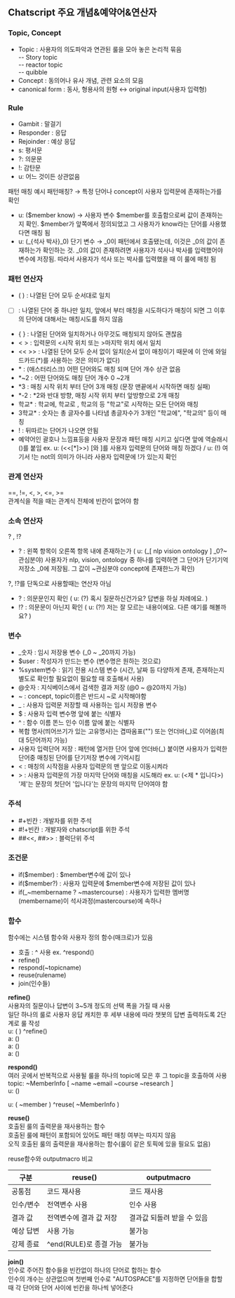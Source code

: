 
## Chatscript 주요 개념&예약어&연산자  

### Topic, Concept  
 - Topic : 사용자의 의도파악과 연관된 룰을 모아 놓은 논리적 묶음  
 -- Story topic  
 -- reactor topic  
 -- quibble  
 - Concept : 동의어나 유사 개념, 관련 요소의 모음  
 - canonical form : 동사, 형용사의 원형 ↔ original input(사용자 입력형)  

### Rule
 - Gambit : 말걸기
 - Responder : 응답  
 - Rejoinder : 예상 응답  
 - s: 평서문  
 - ?: 의문문  
 - !: 감탄문  
 - u: 어느 것이든 상관없음  

패턴 매칭 예시
패턴매칭? → 특정 단어나 concept이 사용자 입력문에 존재하는가를 확인   
- u: ($member know) → 사용자 변수 $member를 호출함으로써 값이 존재하는 지 확인. $member가 앞쪽에서 정의되었고 그 사용자가 know라는 단어를 사용했다면 매칭 됨  
- u: (_{석사 박사}_0) 단기 변수 → _0이 패턴에서 호출됐는데, 이것은 _0의 값이 존재하는가 확인하는 것. _0의 값이 존재하려면 사용자가 석사나 박사를 입력했어야 변수에 저장됨. 따라서 사용자가 석사 또는 박사를 입력했을 때 이 룰에 매칭 됨  

### 패턴 연산자  
 - ( ) : 나열된 단어 모두 순서대로 일치  
 -  [  ] : 나열된 단어 중 하나만 일치, 앞에서 부터 매칭을 시도하다가 매칭이 되면 그 이후의 단어에 대해서는 매칭시도를 하지 않음  
 - { } : 나열된 단어와 일치하거나 아무것도 매칭되지 않아도 괜찮음    
 - < > : 입력문의 <시작 위치 또는 >마지막 위치 에서 일치  
 - << >> : 나열된 단어 모두 순서 없이 일치(순서 없이 매칭이기 때문에 이 안에 와일드카드(*)를 사용하는 것은 의미가 없다)    
 - \* : (애스터리스크) 어떤 단어와도 매칭 되며 단어 개수 상관 없음  
 - \*\~2 : 어떤 단어와도 매칭 단어 개수 0 ~2개  
 - \*3 : 매칭 시작 위치 부터 단어 3개 매칭  (문장 맨끝에서 시작하면 매칭 실패)  
 - \*\-2 : \*2와 반대 방향, 매칭 시작 위치 부터 앞방향으로 2개 매칭  
 - 학교* : 학교에, 학교로 , 학교의 등 "학교"로 시작하는 모든 단어와 매칭  
 - 3학교* : 숫자는 총 글자수를 나타냄 총글자수가 3개인 "학교에", "학교의" 등이 매칭  
 - ! : 뒤따르는 단어가 나오면 안됨  
 - 예약어인 괄호나 느낌표등을 사용자 문장과 패턴 매칭 시키고 싶다면 앞에 역슬래시(\)를 붙임 ex. u: (<<\[*\]>>) [와 ]를 사용자 입력문의 단어와 매칭 하겠다 / u: (\!) 여기서 !는 not의 의미가 아니라 사용자 입력문에 !가 있는지 확인  

### 관계 연산자   
==, !=, <,  >, <=, >=  
관계식을 적을 때는 관계식 전체에 빈칸이 없어야 함  

### 소속 연산자  
? , !?  
- ? : 왼쪽 항목이 오른쪽 항목 내에 존재하는가 ( u: (_[ nlp vision ontology ] _0?~관심분야) 사용자가 nlp, vision, ontology 중 하나를 입력하면 그 단어가 단기기억 저장소 _0에 저장됨. 그 값이 ~관심분야 concept에 존재한느가 확인)  

?, !?를 단독으로 사용할때는 연산자 아님    
- ?  : 의문문인지 확인 ( u: (?) 혹시 질문하신건가요? 답변을 하실 차례에요. )    
- !? : 의문문이 아닌지 확인 ( u: (?!) 저는 잘 모르는 내용이에요. 다른 얘기를 해볼까요? )  

### 변수  
- _숫자 : 임시 저장용 변수 (_0 ~ _20까지 가능)  
- $user : 작성자가 만드는 변수 (변수명은 원하는 것으로)  
- %system변수 : 읽기 전용 시스템 변수 (시간, 날짜 등 다양하게 존재, 존재하는지 별도로 확인할 필요없이 필요할 때 호출해서 사용)  
- @숫자 : 지식베이스에서 검색한 결과 저장 (@0 ~ @20까지 가능)  
- ~ : concept, topic이름은 반드시 ~로 시작해야함  
- _ : 사용자 입력문 저장할 때 사용하는 임시 저장용 변수  
- $ : 사용자 입력 변수명 앞에 붙는 식별자  
- ^ : 함수 이름 똔느 인수 이름 앞에 붙는 식별자  
- 복합 명사(띄어쓰기가 있는 고유명사)는 겹따옴표("") 또는 언더바(_)로 이어씀(최대 5단어까지 가능)  
- 사용자 입력단어 저장 : 패턴에 열거한 단어 앞에 언더바(_) 붙이면 사용자가 입력한 단어중 매칭된 단어를 단기저장 변수에 기억시킴  
- < : 매칭의 시작점을 사용자 입력문의 맨 앞으로 이동시켜라  
- \> : 사용자 입력문의 가장 마지막 단어와 매칭을 시도해라  ex. u: (<제 * 입니다>) '제'는 문장의 첫단어 '입니다'는 문장의 마지막 단어여야 함  

### 주석  
- #+빈칸 : 개발자를 위한 주석  
- #!+빈칸 : 개발자와 chatscript를 위한 주석  
- ##<<, ##>> : 블럭단위 주석  

### 조건문  
- if($member) : $member변수에 값이 있나  
- if($member?) : 사용자 입력문에 $member변수에 저장된 값이 있나  
- if(_~membername ? ~mastercourse) : 사용자가 입력한 멤버명(membername)이 석사과정(mastercourse)에 속하나  

### 함수  
함수에는 시스템 함수와 사용자 정의 함수(매크로)가 있음  
- 호출 : ^ 사용 ex. ^respond()  
- refine()  
- respond(~topicname)  
- reuse(rulename)  
- join(인수들)  

**refine()**  
사용자의 질문이나 답변이 3~5개 정도의 선택 폭을 가질 때 사용  
일단 하나의 룰로 사용자 응답 캐치한 후 세부 내용에 따라 챗봇의 답변 출력하도록 2단계로 룰 작성  
u: ( ) ^refine()  
    a: ()   
    a: ()  
    a: ()  

**respond()**  
여러 곳에서 반복적으로 사용될 룰을 하나의 topic에 모은 후 그 topic을 호출하여 사용  
topic: ~MemberInfo [ ~name ~email ~course ~research ]  
u: ()  

u: ( ~member ) ^reuse( ~MemberInfo )  

**reuse()**  
호출된 룰의 출력문을 재사용하는 함수  
호출된 룰에 패턴이 포함되어 있어도 패턴 매칭 여부는 따지지 않음  
오직 호출된 룰의 출력문을 재사용하는 함수(룰이 같은 토픽에 있을 필요도 없음)  

reuse함수와 outputmacro 비교  

| 구분 | reuse() | outputmacro |  
|--|--|--|  
| 공통점 | 코드 재사용 | 코드 재사용 |  
| 인수/변수 | 전역변수 사용 | 인수 사용 |  
| 결과 값 | 전역변수에 결과 값 저장 | 결과값 되돌려 받을 수 있음 |  
| 예상 답변 | 사용 가능 | 불가능 |  
| 강제 종료 | ^end(RULE)로 종결 가능 | 불가능 |  


**join()**  
인수로 주어진 함수들을 빈칸없이 하나의 단어로 합하는 함수  
인수의 개수는 상관없으며 첫번째 인수로 "AUTOSPACE"를 지정하면 단어들을 합할 때 각 단어와 단어 사이에 빈칸을 하나씩 넣어준다  

<!--stackedit_data:
eyJoaXN0b3J5IjpbLTcwNTg2NjYyNCwtOTE3MDc1OTM3XX0=
-->
